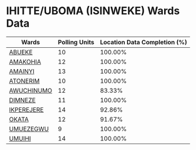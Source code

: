 
# IHITTE/UBOMA (ISINWEKE) Wards Data

| Wards | Polling Units | Location Data Completion (%) |
| ---- | ----- | ------- |
| [ABUEKE](./wards/3426-abueke) | 10 | 100.00% |
| [AMAKOHIA](./wards/3427-amakohia) | 12 | 100.00% |
| [AMAINYI](./wards/3428-amainyi) | 13 | 100.00% |
| [ATONERIM](./wards/3429-atonerim) | 10 | 100.00% |
| [AWUCHINUMO](./wards/3430-awuchinumo) | 12 | 83.33% |
| [DIMNEZE](./wards/3431-dimneze) | 11 | 100.00% |
| [IKPEREJERE](./wards/3432-ikperejere) | 14 | 92.86% |
| [OKATA](./wards/3433-okata) | 12 | 91.67% |
| [UMUEZEGWU](./wards/3434-umuezegwu) | 9 | 100.00% |
| [UMUIHI](./wards/3435-umuihi) | 14 | 100.00% |




